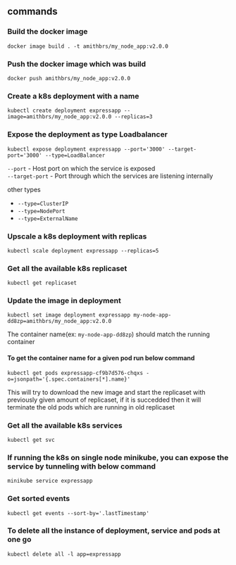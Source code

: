 ## commands

### Build the docker image

`docker image build . -t amithbrs/my_node_app:v2.0.0`

### Push the docker image which was build

`docker push amithbrs/my_node_app:v2.0.0`

### Create a k8s deployment with a name

`kubectl create deployment expressapp --image=amithbrs/my_node_app:v2.0.0 --replicas=3`

### Expose the deployment as type Loadbalancer

`kubectl expose deployment expressapp --port='3000' --target-port='3000' --type=LoadBalancer`

`--port` - Host port on which the service is exposed<br/>
`--target-port` - Port through which the services are listening internally

other types

- `--type=ClusterIP`
- `--type=NodePort`
- `--type=ExternalName`

### Upscale a k8s deployment with replicas

`kubectl scale deployment expressapp --replicas=5`

### Get all the available k8s replicaset

`kubectl get replicaset`

### Update the image in deployment

`kubectl set image deployment expressapp my-node-app-dd8zp=amithbrs/my_node_app:v2.0.0`

The container name(ex: `my-node-app-dd8zp`) should match the running container

#### To get the container name for a given pod run below command

`kubectl get pods expressapp-cf9b7d576-chqxs -o=jsonpath='{.spec.containers[*].name}'`

This will try to download the new image and start the replicaset with previously given amount of replicaset, if it is succedded then it will terminate the old pods which are running in old replicaset

### Get all the available k8s services

`kubectl get svc`

### If running the k8s on single node minikube, you can expose the service by tunneling with below command

`minikube service expressapp`

### Get sorted events

`kubectl get events --sort-by='.lastTimestamp'`

### To delete all the instance of deployment, service and pods at one go

`kubectl delete all -l app=expressapp`